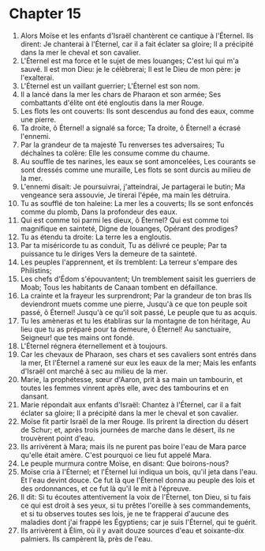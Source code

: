 # Chapter 15

1. Alors Moïse et les enfants d'Israël chantèrent ce cantique à l'Éternel. Ils dirent: Je chanterai à l'Éternel, car il a fait éclater sa gloire; Il a précipité dans la mer le cheval et son cavalier.
2. L'Éternel est ma force et le sujet de mes louanges; C'est lui qui m'a sauvé. Il est mon Dieu: je le célèbrerai; Il est le Dieu de mon père: je l'exalterai.
3. L'Éternel est un vaillant guerrier; L'Éternel est son nom.
4. Il a lancé dans la mer les chars de Pharaon et son armée; Ses combattants d'élite ont été engloutis dans la mer Rouge.
5. Les flots les ont couverts: Ils sont descendus au fond des eaux, comme une pierre.
6. Ta droite, ô Éternel! a signalé sa force; Ta droite, ô Éternel! a écrasé l'ennemi.
7. Par la grandeur de ta majesté Tu renverses tes adversaires; Tu déchaînes ta colère: Elle les consume comme du chaume.
8. Au souffle de tes narines, les eaux se sont amoncelées, Les courants se sont dressés comme une muraille, Les flots se sont durcis au milieu de la mer.
9. L'ennemi disait: Je poursuivrai, j'atteindrai, Je partagerai le butin; Ma vengeance sera assouvie, Je tirerai l'épée, ma main les détruira.
10. Tu as soufflé de ton haleine: La mer les a couverts; Ils se sont enfoncés comme du plomb, Dans la profondeur des eaux.
11. Qui est comme toi parmi les dieux, ô Éternel? Qui est comme toi magnifique en sainteté, Digne de louanges, Opérant des prodiges?
12. Tu as étendu ta droite: La terre les a engloutis.
13. Par ta miséricorde tu as conduit, Tu as délivré ce peuple; Par ta puissance tu le diriges Vers la demeure de ta sainteté.
14. Les peuples l'apprennent, et ils tremblent: La terreur s'empare des Philistins;
15. Les chefs d'Édom s'épouvantent; Un tremblement saisit les guerriers de Moab; Tous les habitants de Canaan tombent en défaillance.
16. La crainte et la frayeur les surprendront; Par la grandeur de ton bras Ils deviendront muets comme une pierre, Jusqu'à ce que ton peuple soit passé, ô Éternel! Jusqu'à ce qu'il soit passé, Le peuple que tu as acquis.
17. Tu les amèneras et tu les établiras sur la montagne de ton héritage, Au lieu que tu as préparé pour ta demeure, ô Éternel! Au sanctuaire, Seigneur! que tes mains ont fondé.
18. L'Éternel régnera éternellement et à toujours.
19. Car les chevaux de Pharaon, ses chars et ses cavaliers sont entrés dans la mer, Et l'Éternel a ramené sur eux les eaux de la mer; Mais les enfants d'Israël ont marché à sec au milieu de la mer.
20. Marie, la prophétesse, sœur d'Aaron, prit à sa main un tambourin, et toutes les femmes vinrent après elle, avec des tambourins et en dansant.
21. Marie répondait aux enfants d'Israël: Chantez à l'Éternel, car il a fait éclater sa gloire; Il a précipité dans la mer le cheval et son cavalier.
22. Moïse fit partir Israël de la mer Rouge. Ils prirent la direction du désert de Schur; et, après trois journées de marche dans le désert, ils ne trouvèrent point d'eau.
23. Ils arrivèrent à Mara; mais ils ne purent pas boire l'eau de Mara parce qu'elle était amère. C'est pourquoi ce lieu fut appelé Mara.
24. Le peuple murmura contre Moïse, en disant: Que boirons-nous?
25. Moïse cria à l'Éternel; et l'Éternel lui indiqua un bois, qu'il jeta dans l'eau. Et l'eau devint douce. Ce fut là que l'Éternel donna au peuple des lois et des ordonnances, et ce fut là qu'il le mit à l'épreuve.
26. Il dit: Si tu écoutes attentivement la voix de l'Éternel, ton Dieu, si tu fais ce qui est droit à ses yeux, si tu prêtes l'oreille à ses commandements, et si tu observes toutes ses lois, je ne te frapperai d'aucune des maladies dont j'ai frappé les Égyptiens; car je suis l'Éternel, qui te guérit.
27. Ils arrivèrent à Élim, où il y avait douze sources d'eau et soixante-dix palmiers. Ils campèrent là, près de l'eau.

